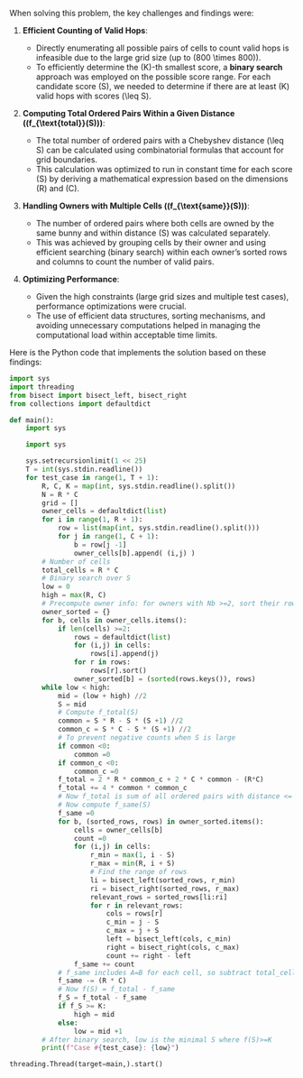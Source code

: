 When solving this problem, the key challenges and findings were:

1. **Efficient Counting of Valid Hops**:
   - Directly enumerating all possible pairs of cells to count valid hops is infeasible due to the large grid size (up to \(800 \times 800\)).
   - To efficiently determine the \(K\)-th smallest score, a **binary search** approach was employed on the possible score range. For each candidate score \(S\), we needed to determine if there are at least \(K\) valid hops with scores \(\leq S\).

2. **Computing Total Ordered Pairs Within a Given Distance (\(f_{\text{total}}(S)\))**:
   - The total number of ordered pairs with a Chebyshev distance \(\leq S\) can be calculated using combinatorial formulas that account for grid boundaries.
   - This calculation was optimized to run in constant time for each score \(S\) by deriving a mathematical expression based on the dimensions \(R\) and \(C\).

3. **Handling Owners with Multiple Cells (\(f_{\text{same}}(S)\))**:
   - The number of ordered pairs where both cells are owned by the same bunny and within distance \(S\) was calculated separately.
   - This was achieved by grouping cells by their owner and using efficient searching (binary search) within each owner’s sorted rows and columns to count the number of valid pairs.

4. **Optimizing Performance**:
   - Given the high constraints (large grid sizes and multiple test cases), performance optimizations were crucial.
   - The use of efficient data structures, sorting mechanisms, and avoiding unnecessary computations helped in managing the computational load within acceptable time limits.

Here is the Python code that implements the solution based on these findings:

```python
import sys
import threading
from bisect import bisect_left, bisect_right
from collections import defaultdict

def main():
    import sys

    import sys

    sys.setrecursionlimit(1 << 25)
    T = int(sys.stdin.readline())
    for test_case in range(1, T + 1):
        R, C, K = map(int, sys.stdin.readline().split())
        N = R * C
        grid = []
        owner_cells = defaultdict(list)
        for i in range(1, R + 1):
            row = list(map(int, sys.stdin.readline().split()))
            for j in range(1, C + 1):
                b = row[j -1]
                owner_cells[b].append( (i,j) )
        # Number of cells
        total_cells = R * C
        # Binary search over S
        low = 0
        high = max(R, C)
        # Precompute owner info: for owners with Nb >=2, sort their rows and columns
        owner_sorted = {}
        for b, cells in owner_cells.items():
            if len(cells) >=2:
                rows = defaultdict(list)
                for (i,j) in cells:
                    rows[i].append(j)
                for r in rows:
                    rows[r].sort()
                owner_sorted[b] = (sorted(rows.keys()), rows)
        while low < high:
            mid = (low + high) //2
            S = mid
            # Compute f_total(S)
            common = S * R - S * (S +1) //2
            common_c = S * C - S * (S +1) //2
            # To prevent negative counts when S is large
            if common <0:
                common =0
            if common_c <0:
                common_c =0
            f_total = 2 * R * common_c + 2 * C * common - (R*C)
            f_total += 4 * common * common_c
            # Now f_total is sum of all ordered pairs with distance <= S, excluding self pairs
            # Now compute f_same(S)
            f_same =0
            for b, (sorted_rows, rows) in owner_sorted.items():
                cells = owner_cells[b]
                count =0
                for (i,j) in cells:
                    r_min = max(1, i - S)
                    r_max = min(R, i + S)
                    # Find the range of rows
                    li = bisect_left(sorted_rows, r_min)
                    ri = bisect_right(sorted_rows, r_max)
                    relevant_rows = sorted_rows[li:ri]
                    for r in relevant_rows:
                        cols = rows[r]
                        c_min = j - S
                        c_max = j + S
                        left = bisect_left(cols, c_min)
                        right = bisect_right(cols, c_max)
                        count += right - left
                f_same += count
            # f_same includes A=B for each cell, so subtract total_cells
            f_same -= (R * C)
            # Now f(S) = f_total - f_same
            f_S = f_total - f_same
            if f_S >= K:
                high = mid
            else:
                low = mid +1
        # After binary search, low is the minimal S where f(S)>=K
        print(f"Case #{test_case}: {low}")

threading.Thread(target=main,).start()
```